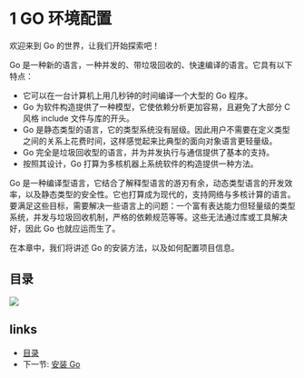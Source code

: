 # 1 GO 环境配置

欢迎来到 Go 的世界，让我们开始探索吧！

Go 是一种新的语言，一种并发的、带垃圾回收的、快速编译的语言。它具有以下特点：

- 它可以在一台计算机上用几秒钟的时间编译一个大型的 Go 程序。
- Go 为软件构造提供了一种模型，它使依赖分析更加容易，且避免了大部分 C 风格 include 文件与库的开头。
- Go 是静态类型的语言，它的类型系统没有层级。因此用户不需要在定义类型之间的关系上花费时间，这样感觉起来比典型的面向对象语言更轻量级。
- Go 完全是垃圾回收型的语言，并为并发执行与通信提供了基本的支持。
- 按照其设计，Go 打算为多核机器上系统软件的构造提供一种方法。

Go 是一种编译型语言，它结合了解释型语言的游刃有余，动态类型语言的开发效率，以及静态类型的安全性。它也打算成为现代的，支持网络与多核计算的语言。要满足这些目标，需要解决一些语言上的问题：一个富有表达能力但轻量级的类型系统，并发与垃圾回收机制，严格的依赖规范等等。这些无法通过库或工具解决好，因此 Go 也就应运而生了。

在本章中，我们将讲述 Go 的安装方法，以及如何配置项目信息。

## 目录

![](https://ngte-superbed.oss-cn-beijing.aliyuncs.com/uPic/images/navi1.png?raw=true)

## links

- [目录](preface.md)
- 下一节: [安装 Go](01.1.md)
